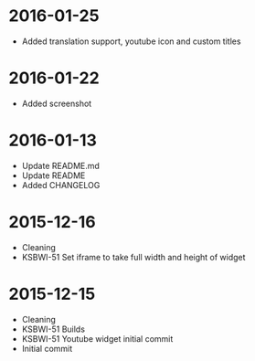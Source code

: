 2016-01-25
==========

  * Added translation support, youtube icon and custom titles

2016-01-22
==========

  * Added screenshot

2016-01-13
==========

  * Update README.md
  * Update README
  * Added CHANGELOG

2015-12-16
==========

  * Cleaning
  * KSBWI-51 Set iframe to take full width and height of widget

2015-12-15
==========

  * Cleaning
  * KSBWI-51 Builds
  * KSBWI-51 Youtube widget initial commit
  * Initial commit

